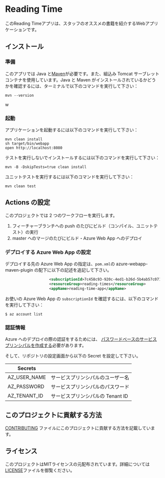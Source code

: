# Reading Time

このReading Timeアプリは、スタッフのオススメの書籍を紹介するWebアプリケーションです。

## インストール

### 準備

このアプリでは Java と[Maven](https://maven.apache.org/)が必要です。また、組込み Tomcat サーブレットコンテナを使用しています。Java と Maven がインストールされているかどうかを確認するには、ターミナルで以下のコマンドを実行して下さい：

```
mvn --version
```
w
### 起動

アプリケーションを起動するには以下のコマンドを実行して下さい：

```
mvn clean install
sh target/bin/webapp
open http://localhost:8080
```

テストを実行しないでインストールするには以下のコマンドを実行して下さい：

```
mvn -B -DskipTests=true clean install
```

ユニットテストを実行するには以下のコマンドを実行して下さい：

```
mvn clean test
```

## Actions の設定

このプロジェクトでは 2 つのワークフローを実行します。

1. フィーチャーブランチへの push のたびにビルド（コンパイル、ユニットテスト）の実行
2. master へのマージのたびにビルド・Azure Web App へのデプロイ

### デプロイする Azure Web App の設定

デプロイする先の Azure Web App の指定は、`pom.xml`の azure-webapp-maven-plugin の配下に以下の記述を追記して下さい。

```xml
                    <subscriptionId>7c458c93-920c-4ed1-b26d-5b4ab57c0711</subscriptionId>
                    <resourceGroup>reading-times</resourceGroup>
                    <appName>reading-time-app</appName>
```

お使いの Azure Web App の `subscriptionId` を確認するには、以下のコマンドを実行して下さい：

```shell
$ az account list
```

### 認証情報

Azure へのデプロイの際の認証をするためには、 [パスワードベースのサービスプリンシパルを作成する](https://docs.microsoft.com/ja-jp/cli/azure/create-an-azure-service-principal-azure-cli?view=azure-cli-latest#password-based-authentication)必要があります。

そして、リポジトリの設定画面から以下の Secret を設定して下さい。

| Secrets      |                                  |
| ------------ | -------------------------------- |
| AZ_USER_NAME | サービスプリンシパルのユーザー名 |
| AZ_PASSWORD  | サービスプリンシパルのパスワード |
| AZ_TENANT_ID | サービスプリンシパルの Tenant ID |

## このプロジェクトに貢献する方法

[CONTRIBUTING](.github/CONTRIBUTING.md) ファイルにこのプロジェクトに貢献する方法を記載しています。

## ライセンス

このプロジェクトはMITライセンスの元配布されています。詳細については[LICENSE](LICENSE.md)ファイルを御覧ください。

